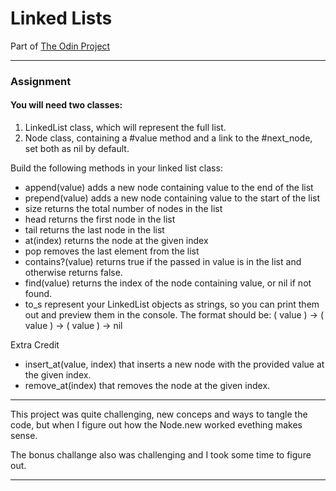 # Linked Lists
Part of [The Odin Project](https://www.theodinproject.com/)

------------

### Assignment

#### You will need two classes:

1. LinkedList class, which will represent the full list.
2. Node class, containing a #value method and a link to the #next_node, set both as nil by default.

Build the following methods in your linked list class:

- append(value) adds a new node containing value to the end of the list
- prepend(value) adds a new node containing value to the start of the list
- size returns the total number of nodes in the list
- head returns the first node in the list
- tail returns the last node in the list
- at(index) returns the node at the given index
- pop removes the last element from the list
- contains?(value) returns true if the passed in value is in the list and otherwise returns false.
- find(value) returns the index of the node containing value, or nil if not found.
- to_s represent your LinkedList objects as strings, so you can print them out and preview them in the console. The format should be: ( value ) -> ( value ) -> ( value ) -> nil

Extra Credit
- insert_at(value, index) that inserts a new node with the provided value at the given index.
- remove_at(index) that removes the node at the given index.

------------

This project was quite challenging, new conceps and ways to tangle the code, but when I figure out how the Node.new worked evething makes sense.

The bonus challange also was challenging and I took some time to figure out.

------------

